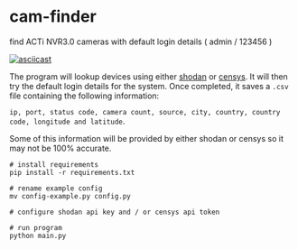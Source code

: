 # cam-finder
find ACTi NVR3.0 cameras with default login details ( admin / 123456 )


[![asciicast](https://asciinema.org/a/6fYwckU43FeBBCiVRzjqYom4G.svg)](https://asciinema.org/a/6fYwckU43FeBBCiVRzjqYom4G)

The program will lookup devices using either [shodan](https://www.shodan.io) or [censys](https://search.censys.io/). It will then try the default login details for the system. Once completed, it saves a ``.csv`` file containing the following information: 

``ip, port, status code, camera count, source, city, country, country code, longitude and latitude``. 

Some of this information will be provided by either shodan or censys so it may not be 100% accurate.


```shell
# install requirements
pip install -r requirements.txt

# rename example config
mv config-example.py config.py

# configure shodan api key and / or censys api token

# run program
python main.py
```
